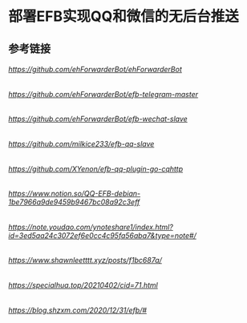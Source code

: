 # 部署EFB实现QQ和微信的无后台推送

## 参考链接
###### https://github.com/ehForwarderBot/ehForwarderBot
###### https://github.com/ehForwarderBot/efb-telegram-master
###### https://github.com/ehForwarderBot/efb-wechat-slave
###### https://github.com/milkice233/efb-qq-slave
###### https://github.com/XYenon/efb-qq-plugin-go-cqhttp
###### https://www.notion.so/QQ-EFB-debian-1be7966a9de9459b9467bc08a92c3eff
###### https://note.youdao.com/ynoteshare1/index.html?id=3ed5aa24c3072ef6e0cc4c95fa56aba7&type=note#/
###### https://www.shawnleetttt.xyz/posts/f1bc687a/
###### https://specialhua.top/20210402/cid=71.html
###### https://blog.shzxm.com/2020/12/31/efb/#
